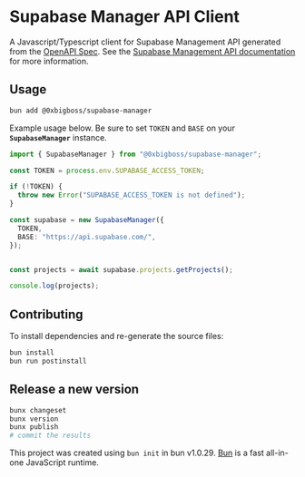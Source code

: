 # Supabase Manager API Client

A Javascript/Typescript client for Supabase Management API generated from the [OpenAPI Spec](https://api.supabase.com/api/v1-json). See the [Supabase Management API documentation](https://supabase.com/docs/reference/api/introduction) for more information.

## Usage

```bash
bun add @0xbigboss/supabase-manager
```

Example usage below. Be sure to set `TOKEN` and `BASE` on your **`SupabaseManager`** instance.

```ts
import { SupabaseManager } from "@0xbigboss/supabase-manager";

const TOKEN = process.env.SUPABASE_ACCESS_TOKEN;

if (!TOKEN) {
  throw new Error("SUPABASE_ACCESS_TOKEN is not defined");
}

const supabase = new SupabaseManager({
  TOKEN,
  BASE: "https://api.supabase.com/",
});


const projects = await supabase.projects.getProjects();

console.log(projects);
```

## Contributing

To install dependencies and re-generate the source files:

```bash
bun install
bun run postinstall
```

## Release a new version

```bash
bunx changeset
bunx version
bunx publish
# commit the results
```

This project was created using `bun init` in bun v1.0.29. [Bun](https://bun.sh) is a fast all-in-one JavaScript runtime.
